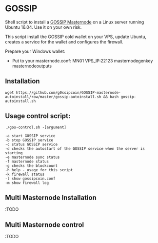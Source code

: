 # GOSSIP
Shell script to install a [GOSSIP Masternode](https://gossipcoin.net/) on a Linux server running Ubuntu 16.04. Use it on your own risk.

This script install the GOSSIP cold wallet on your VPS, update Ubuntu, creates a service for the wallet and configures the firewall.

Prepare your Windows wallet:

- Put to your masternode.conf: MN01 VPS_IP:22123 masternodegenkey masternodeoutputs

## Installation
```
wget https://github.com/g0ssipcoin/GOSSIP-masternode-autoinstall/raw/master/gossip-autoinstall.sh && bash gossip-autoinstall.sh
```
## Usage control script:

```
./gos-control.sh -[argument]

-a start GOSSIP service
-b stop GOSSIP service
-c status GOSSIP service
-d checks the autostart of the GOSSIP service when the server is starting
-e masternode sync status
-f masternode status
-g checks the blockcount
-h help - usage for this script
-k firewall status
-l show gossipcoin.conf
-m show firewall log
```

## Multi Masternode Installation

:TODO

## Multi Masternode control

:TODO

